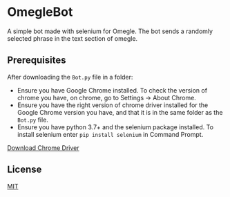 # OmegleBot
A simple bot made with selenium for Omegle. The bot sends a randomly selected phrase in the text section of omegle.

## Prerequisites
After downloading the `Bot.py` file in a folder:  
- Ensure you have Google Chrome installed. To check the version of chrome you have, on chrome, go to Settings -> About Chrome.  
- Ensure you have the right version of chrome driver installed for the Google Chrome version you have, and that it is in the same folder as the `Bot.py` file.  
- Ensure you have python 3.7+ and the selenium package installed. To install selenium enter ```pip install selenium``` in Command Prompt.  
  
[Download Chrome Driver](https://chromedriver.chromium.org/downloads)

## License

[MIT](https://choosealicense.com/licenses/mit/)
